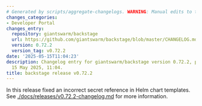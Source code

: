 ```yaml
---
# Generated by scripts/aggregate-changelogs. WARNING: Manual edits to this files will be overwritten.
changes_categories:
- Developer Portal
changes_entry:
  repository: giantswarm/backstage
  url: https://github.com/giantswarm/backstage/blob/master/CHANGELOG.md#0722---2025-05-15
  version: 0.72.2
  version_tag: v0.72.2
date: '2025-05-15T11:04:23'
description: Changelog entry for giantswarm/backstage version 0.72.2, published on
  15 May 2025, 11:04.
title: backstage release v0.72.2
---
```


In this release fixed an incorrect secret reference in Helm chart templates.
See [./docs/releases/v0.72.2-changelog.md](./docs/releases/v0.72.2-changelog.md) for more information.
